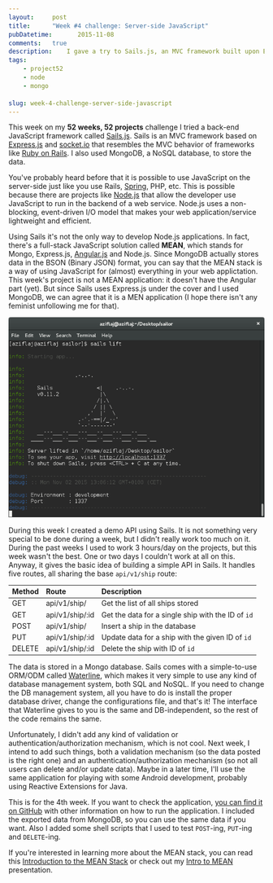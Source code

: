 ```yaml
---
layout:     post
title:      "Week #4 challenge: Server-side JavaScript"
pubDatetime:       2015-11-08
comments:   true
description:    I gave a try to Sails.js, an MVC framework built upon Express.js and socket.io that resembles the MVC behavior of frameworks like Ruby on Rails
tags:
    - project52
    - node
    - mongo

slug: week-4-challenge-server-side-javascript
---
```


This week on my **52 weeks, 52 projects** challenge I tried a back-end JavaScript framework called [Sails.js](http://sailsjs.org/). Sails is an MVC framework based on [Express.js](http://expressjs.com/) and [socket.io](http://socket.io/) that resembles the MVC behavior of frameworks like [Ruby on Rails](http://rubyonrails.org/). I also used MongoDB, a NoSQL database, to store the data.

You've probably heard before that it is possible to use JavaScript on the server-side just like you use Rails, [Spring](http://spring.io/), PHP, etc. This is possible because there are projects like [Node.js](https://nodejs.org/en/) that allow the developer use JavaScript to run in the backend of a web service. Node.js uses a non-blocking, event-driven I/O model that makes your web application/service lightweight and efficient.

Using Sails it's not the only way to develop Node.js applications. In fact, there's a full-stack JavaScript solution called **MEAN**, which stands for Mongo, Express.js, [Angular.js](http://angularjs.org/) and Node.js. Since MongoDB actually stores data in the BSON (Binary JSON) format, you can say that the MEAN stack is a way of using JavaScript for (almost) everything in your web applictation. This week's project is not a MEAN application: it doesn't have the Angular part (yet). But since Sails uses Express.js under the cover and I used MongoDB, we can agree that it is a MEN application (I hope there isn't any feminist unfollowing me for that).

![](/assets/images/20151108/sails-lift.png)

During this week I created a demo API using Sails. It is not something very special to be done during a week, but I didn't really work too much on it. During the past weeks I used to work 3 hours/day on the projects, but this week wasn't the best. One or two days I couldn't work at all on this. Anyway, it gives the basic idea of building a simple API in Sails. It handles five routes, all sharing the base `api/v1/ship` route:

| Method | Route             | Description  |
|:------ |:------------------| :-----|
| GET    | api/v1/ship/      | Get the list of all ships stored |
| GET    | api/v1/ship/:id   | Get the data for a single ship with the ID of `id` |
| POST   | api/v1/ship/      | Insert a ship in the database |
| PUT    | api/v1/ship/:id   | Update data for a ship with the given ID of `id` |
| DELETE | api/v1/ship/:id   | Delete the ship with ID of `id` |

The data is stored in a Mongo database. Sails comes with a simple-to-use ORM/ODM called [Waterline](http://sailsjs.org/documentation/concepts/models-and-orm), which makes it very simple to use any kind of database management system, both SQL and NoSQL. If you need to change the DB management system, all you have to do is install the proper database driver, change the configurations file, and that's it! The interface that Waterline gives to you is the same and DB-independent, so the rest of the code remains the same.

Unfortunately, I didn't add any kind of validation or authentication/authorization mechanism, which is not cool. Next week, I intend to add such things, both a validation mechanism (so the data posted is the right one) and an authentication/authorization mechanism (so not all users can delete and/or update data). Maybe in a later time, I'll use the same application for playing with some Android development, probably using Reactive Extensions for Java.

This is for the 4th week. If you want to check the application, [you can find it on GitHub](https://github.com/aziflaj/Sailor) with other information on how to run the application. I included the exported data from MongoDB, so you can use the same data if you want. Also I added some shell scripts that I used to test `POST`-ing, `PUT`-ing and `DELETE`-ing.

If you're interested in learning more about the MEAN stack, you can read this [Introduction to the MEAN Stack](http://www.sitepoint.com/introduction-to-mean-stack/) or check out my [Intro to MEAN](https://aziflaj.github.io/presentations/intro-to-mean/#/) presentation.
